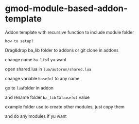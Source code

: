 # gmod-module-based-addon-template
Addon template with recursive function to include module folder

`how to setup?`

Drag&drop ba_lib folder to addons or  git clone in addons

change name `ba_lib`if yu want

open shared.lua in `lua/autorun/shared.lua`

change variable `basefol` to any name

go to `lua`folder in addon

and rename folder `ba_lib` to `basefol` value

example folder use to create other modules, just copy them

and do any modules if yu want

